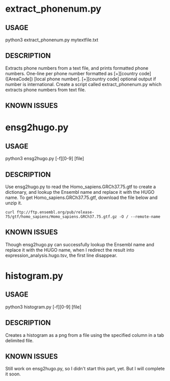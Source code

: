 
# extract_phonenum.py

## USAGE
python3 extract_phonenum.py mytextfile.txt

## DESCRIPTION
Extracts phone numbers from a text file, and prints formatted phone numbers.
One-line per phone number formatted as [+][country code] ([AreaCode]) [local phone number]. [+][country code] optional output if number is international. Create a script called extract_phonenum.py which extracts phone numbers from text file.

## KNOWN ISSUES


# ensg2hugo.py

## USAGE
python3 ensg2hugo.py [-f][0-9] [file]

## DESCRIPTION
Use ensg2hugo.py to read the Homo_sapiens.GRCh37.75.gtf to create a dictionary, and lookup the Ensembl name and replace it with the HUGO name.
To get Homo_sapiens.GRCh37.75.gtf, download the file below and unzip it.
```
curl ftp://ftp.ensembl.org/pub/release-75/gtf/homo_sapiens/Homo_sapiens.GRCh37.75.gtf.gz -O / --remote-name
```

## KNOWN ISSUES
Though ensg2hugo.py can successfully lookup the Ensembl name and replace it with the HUGO name, when I redirect the result into expression_analysis.hugo.tsv, the first line disappear.

# histogram.py

## USAGE
python3 histogram.py [-f][0-9] [file]

## DESCRIPTION
Creates a histogram as a png from a file using the specified column in a tab delimited file.

## KNOWN ISSUES
Still work on ensg2hugo.py, so I didn't start this part, yet. But I will complete it soon.